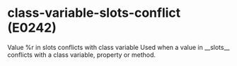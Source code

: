 # class-variable-slots-conflict (E0242)

Value %r in slots conflicts with class variable Used when a value in
\_\_slots\_\_ conflicts with a class variable, property or method.
